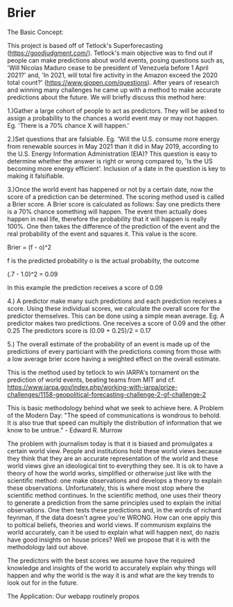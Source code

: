 # Brier


The Basic Concept:

This project is based off of Tetlock's Superforecasting (https://goodjudgment.com/). Tetlock's main objective was to find out if people can make predictions about world events, posing questions such as, 'Will Nicolas Maduro cease to be president of Venezuela before 1 April 2021?' and, 'In 2021, will total fire activity in the Amazon exceed the 2020 total count?' (https://www.gjopen.com/questions). After years of research and winning many challenges he came up with a method to make accurate predictions about the future. We will briefly discuss this method here:

1.)Gather a large cohort of people to act as predictors. They will be asked to assign a probability to the chances a world event may or may not happen. Eg. 'There is a 70% chance X will happen.'

2.)Set questions that are falsiable. Eg. 'Will the U.S. consume more energy from renewable sources in May 2021 than it did in May 2019, according to the U.S. Energy Information Administration (EIA)? This question is easy to determine whether the answer is right or wrong compared to, 'Is the US becoming more energy efficient'. Inclusion of a date in the question is key to making it falsifiable.

3.)Once the world event has happened or not by a certain date, now the score of a prediction can be determined. The scoring method used is called a Brier score. A Brier score is calculated as follows: Say one predicts there is a 70% chance something will happen. The event then actually does happen in real life, therefore the probability that it will happen is really 100%. One then takes the difference of the prediction of the event and the real probability of the event and squares it. This value is the score.

  Brier = (f - o)^2
  
  f is the predicted probability
  o is the actual probabilty,  the outcome
  
  (.7 - 1.0)^2 = 0.09 
  
  In this example the prediction receives a score of 0.09 
  
4.) A predictor make many such predictions and each prediction receives a score. Using these individual scores, we calculate the overall score for the predictor themselves.
This can be done using a simple mean average. 
  Eg. A predictor makes two predictions.
    One receives a score of 0.09 and the other 0.25
    The predictors score is (0.09 + 0.25)/2 = 0.17
    
 5.) The overall estimate of the probability of an event is made up of the predictions of every particiant with the predictions coming from those with a low average brier score having a weighted effect on the overall estimate.
 
 This is the method used by tetlock to win IARPA's tornament on the prediction of world events, beating teams from MIT and 
 cf. https://www.iarpa.gov/index.php/working-with-iarpa/prize-challenges/1158-geopolitical-forecasting-challenge-2-gf-challenge-2
 
 This is basic methodology behind what we seek to achieve here.
A Problem of the Modern Day: "The speed of communications is wondrous to behold. It is also true that speed can multiply the distribution of information that we know to be untrue." - Edward R. Murrow

The problem with journalism today is that it is biased and promulgates a certain world view. People and institutions hold these world views because they think that they are an accurate representation of the world and these world views give an ideological tint to everything they see. It is ok to have a theory of how the world works, simplified or otherwise just like with the scientific method: one make observations and develops a theory to explain these observations. Unfortunately, this is where most stop where the scientific method continues. In the scientific method, one uses their theory to generate a prediction from the same principles used to explain the initial observations. One then tests these predictions and, in the words of richard feynman, if the data doesn't agree you're WRONG. How can one apply this to poltical beliefs, theories and world views. If communism explains the world accurately, can it be used to explain what will happen next, do nazis have good insights on house prices? Well we propose that it is with the methodology laid out above.

The predictors with the best scores we assume have the required knowledge and insights of the world to accurately explain why things will happen and why the world is the way it is and what are the key trends to look out for in the future.

The Application: Our webapp routinely propos
